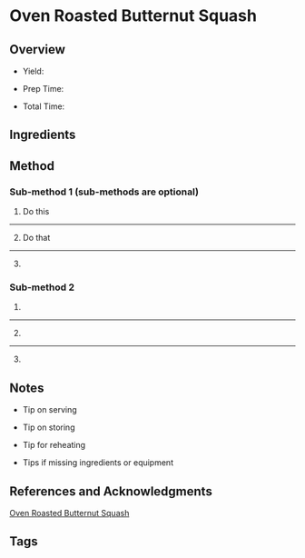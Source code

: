 # Oven Roasted Butternut Squash

## Overview

- Yield:

- Prep Time:

- Total Time:

## Ingredients



## Method

### Sub-method 1 (sub-methods are optional)

1. Do this
---
2. Do that
---
3.

### Sub-method 2

1.
---
2.
---
3.

## Notes

- Tip on serving

- Tip on storing

- Tip for reheating

- Tips if missing ingredients or equipment

## References and Acknowledgments

[Oven Roasted Butternut Squash](http://thehealthyfoodie.com/oven-roasted-butternut-squash/)

## Tags


